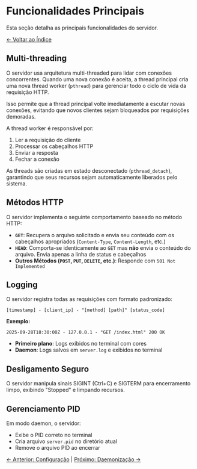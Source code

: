 # Funcionalidades Principais

Esta seção detalha as principais funcionalidades do servidor.

[<- Voltar ao Índice](./index.md)

## Multi-threading

O servidor usa arquitetura multi-threaded para lidar com conexões concorrentes. Quando uma nova conexão é aceita, a thread principal cria uma nova thread worker (`pthread`) para gerenciar todo o ciclo de vida da requisição HTTP.

Isso permite que a thread principal volte imediatamente a escutar novas conexões, evitando que novos clientes sejam bloqueados por requisições demoradas.

A thread worker é responsável por:
1. Ler a requisição do cliente
2. Processar os cabeçalhos HTTP
3. Enviar a resposta
4. Fechar a conexão

As threads são criadas em estado desconectado (`pthread_detach`), garantindo que seus recursos sejam automaticamente liberados pelo sistema.

## Métodos HTTP

O servidor implementa o seguinte comportamento baseado no método HTTP:

- **`GET`**: Recupera o arquivo solicitado e envia seu conteúdo com os cabeçalhos apropriados (`Content-Type`, `Content-Length`, etc.)
- **`HEAD`**: Comporta-se identicamente ao `GET` mas **não** envia o conteúdo do arquivo. Envia apenas a linha de status e cabeçalhos
- **Outros Métodos (`POST`, `PUT`, `DELETE`, etc.)**: Responde com `501 Not Implemented`

## Logging

O servidor registra todas as requisições com formato padronizado:

`[timestamp] - [client_ip] - "[method] [path]" [status_code]`

**Exemplo:**
```
2025-09-28T18:30:00Z - 127.0.0.1 - "GET /index.html" 200 OK
```

- **Primeiro plano**: Logs exibidos no terminal com cores
- **Daemon**: Logs salvos em `server.log` e exibidos no terminal

## Desligamento Seguro

O servidor manipula sinais SIGINT (Ctrl+C) e SIGTERM para encerramento limpo, exibindo "Stopped" e limpando recursos.

## Gerenciamento PID

Em modo daemon, o servidor:
- Exibe o PID correto no terminal
- Cria arquivo `server.pid` no diretório atual
- Remove o arquivo PID ao encerrar

[<- Anterior: Configuração](./configuration.md) | [Próximo: Daemonização ->](./daemonization.md)
